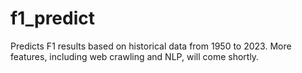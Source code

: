# f1_predict
Predicts F1 results based on historical data from 1950 to 2023.
More features, including web crawling and NLP, will come shortly.
